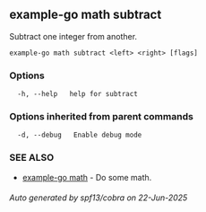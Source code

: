 ## example-go math subtract

Subtract one integer from another.

```
example-go math subtract <left> <right> [flags]
```

### Options

```
  -h, --help   help for subtract
```

### Options inherited from parent commands

```
  -d, --debug   Enable debug mode
```

### SEE ALSO

* [example-go math](example-go_math.md)	 - Do some math.

###### Auto generated by spf13/cobra on 22-Jun-2025
